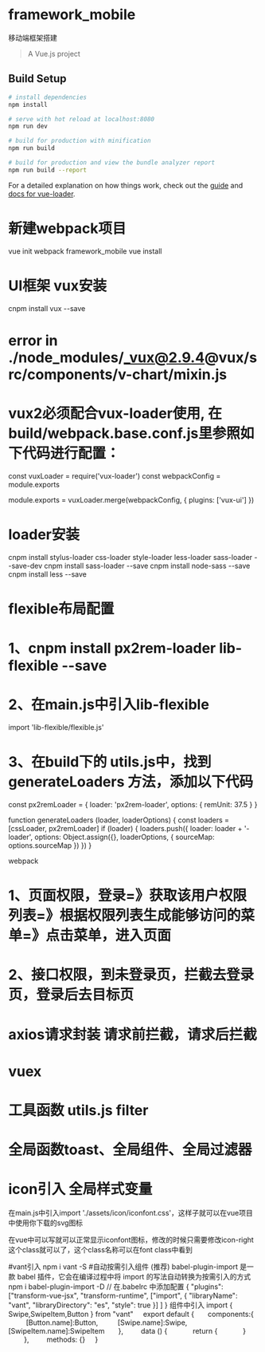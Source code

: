 # framework_mobile
移动端框架搭建
> A Vue.js project

## Build Setup

``` bash
# install dependencies
npm install

# serve with hot reload at localhost:8080
npm run dev

# build for production with minification
npm run build

# build for production and view the bundle analyzer report
npm run build --report
```

For a detailed explanation on how things work, check out the [guide](http://vuejs-templates.github.io/webpack/) and [docs for vue-loader](http://vuejs.github.io/vue-loader).

# 新建webpack项目
vue init webpack framework_mobile
vue install
# UI框架 vux安装 
cnpm install vux --save

# error  in ./node_modules/_vux@2.9.4@vux/src/components/v-chart/mixin.js
# vux2必须配合vux-loader使用, 在build/webpack.base.conf.js里参照如下代码进行配置：
const vuxLoader = require('vux-loader')
const webpackConfig = module.exports 

module.exports = vuxLoader.merge(webpackConfig, {
  plugins: ['vux-ui']
})

# loader安装
cnpm install stylus-loader css-loader style-loader less-loader sass-loader --save-dev
cnpm install sass-loader --save
cnpm install node-sass --save
cnpm install less --save

# flexible布局配置
# 1、cnpm install px2rem-loader  lib-flexible --save
# 2、在main.js中引入lib-flexible  
import 'lib-flexible/flexible.js'
# 3、在build下的 utils.js中，找到generateLoaders 方法，添加以下代码
const px2remLoader = {
    loader: 'px2rem-loader',
    options: {
    remUnit: 37.5
    }
}
 
function generateLoaders (loader, loaderOptions) {
    const loaders = [cssLoader, px2remLoader]
    if (loader) {
        loaders.push({
        loader: loader + '-loader',
        options: Object.assign({}, loaderOptions, {
        sourceMap: options.sourceMap
        })
    })
}

webpack 
# 1、页面权限，登录=》获取该用户权限列表=》根据权限列表生成能够访问的菜单=》点击菜单，进入页面
# 2、接口权限，到未登录页，拦截去登录页，登录后去目标页
# axios请求封装 请求前拦截，请求后拦截
# vuex
# 工具函数 utils.js filter
# 全局函数toast、全局组件、全局过滤器
# icon引入 全局样式变量 
在main.js中引入import './assets/icon/iconfont.css'，这样子就可以在vue项目中使用你下载的svg图标

在vue中可以写<span class="iconfont icon-right"></span>就可以正常显示iconfont图标，修改的时候只需要修改icon-right这个class就可以了，这个class名称可以在font class中看到

#vant引入
npm i vant -S
#自动按需引入组件 (推荐)
babel-plugin-import 是一款 babel 插件，它会在编译过程中将 import 的写法自动转换为按需引入的方式
npm i babel-plugin-import -D
// 在.babelrc 中添加配置
{
  "plugins": ["transform-vue-jsx", "transform-runtime",
    ["import", {
      "libraryName": "vant",
      "libraryDirectory": "es",
      "style": true
    }]
  ]
}
组件中引入
import { Swipe,SwipeItem,Button } from "vant"
    export default {
      components:{
         [Button.name]:Button,
         [Swipe.name]:Swipe,
         [SwipeItem.name]:SwipeItem
      },
        data () {
            return {
            }
        },
        methods: {}
    }
